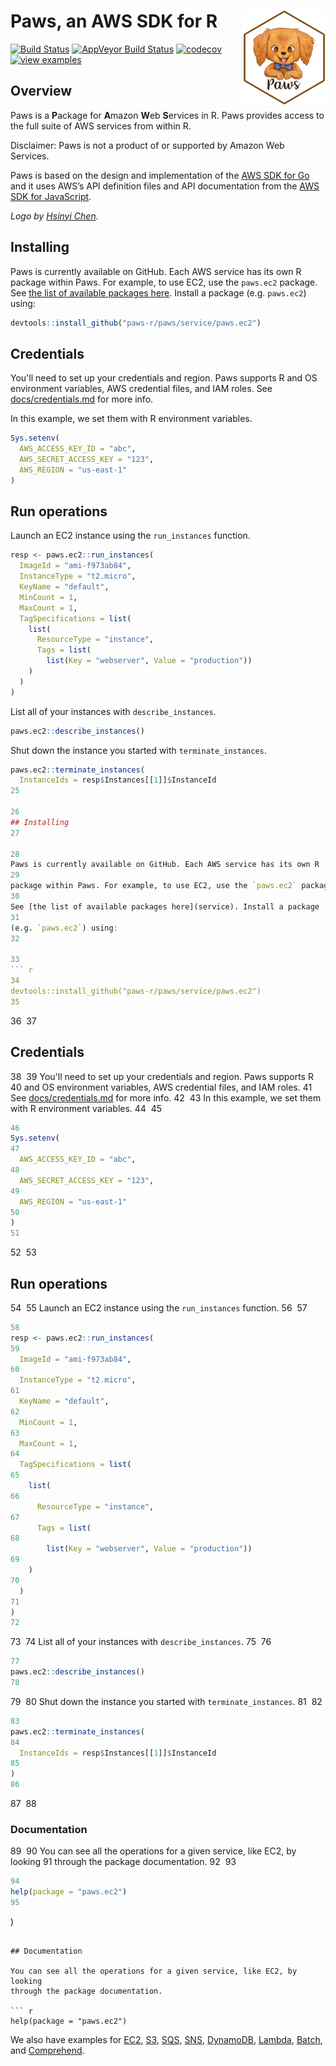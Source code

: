 
# Paws, an AWS SDK for R <img src="docs/logo.png" align="right" height="150" />

[![Build
Status](https://travis-ci.com/paws-r/paws.svg?branch=master)](https://travis-ci.com/paws-r/paws)
[![AppVeyor Build
Status](https://ci.appveyor.com/api/projects/status/2ma1spb2f55129qc/branch/master?svg=true)](https://ci.appveyor.com/project/paws-r/paws/branch/master)
[![codecov](https://codecov.io/gh/paws-r/paws/branch/master/graph/badge.svg)](https://codecov.io/gh/paws-r/paws)
[![view examples](https://img.shields.io/badge/learn%20by-examples-0077b3.svg)](https://github.com/paws-r/paws/tree/master/examples)

## Overview

Paws is a **P**ackage for **A**mazon **W**eb **S**ervices in R. Paws provides
access to the full suite of AWS services from within R.

Disclaimer: Paws is not a product of or supported by Amazon Web
Services.

Paws is based on the design and implementation of the [AWS SDK for
Go](https://github.com/aws/aws-sdk-go) and it uses AWS’s API definition
files and API documentation from the [AWS SDK for
JavaScript](https://github.com/aws/aws-sdk-js).

*Logo by [Hsinyi Chen](https://www.starfolioart.com/).*

## Installing

Paws is currently available on GitHub. Each AWS service has its own R
package within Paws. For example, to use EC2, use the `paws.ec2` package.
See [the list of available packages here](service). Install a package
(e.g. `paws.ec2`) using:

``` r
devtools::install_github("paws-r/paws/service/paws.ec2")
```

## Credentials

You'll need to set up your credentials and region. Paws supports R 
and OS environment variables, AWS credential files, and IAM roles. 
See [docs/credentials.md](docs/credentials.md) for more info.

In this example, we set them with R environment variables.

``` r
Sys.setenv(
  AWS_ACCESS_KEY_ID = "abc",
  AWS_SECRET_ACCESS_KEY = "123",
  AWS_REGION = "us-east-1"
)
```

## Run operations

Launch an EC2 instance using the `run_instances` function.

``` r
resp <- paws.ec2::run_instances(
  ImageId = "ami-f973ab84",
  InstanceType = "t2.micro",
  KeyName = "default",
  MinCount = 1,
  MaxCount = 1,
  TagSpecifications = list(
    list(
      ResourceType = "instance",
      Tags = list(
        list(Key = "webserver", Value = "production"))
    )
  )
)
```

List all of your instances with `describe_instances`.

``` r
paws.ec2::describe_instances()
```

Shut down the instance you started with `terminate_instances`.

``` r
paws.ec2::terminate_instances(
  InstanceIds = resp$Instances[[1]]$InstanceId
25
​
26
## Installing
27
​
28
Paws is currently available on GitHub. Each AWS service has its own R
29
package within Paws. For example, to use EC2, use the `paws.ec2` package.
30
See [the list of available packages here](service). Install a package
31
(e.g. `paws.ec2`) using:
32
​
33
``` r
34
devtools::install_github("paws-r/paws/service/paws.ec2")
35
```
36
​
37
## Credentials
38
​
39
You'll need to set up your credentials and region. Paws supports R 
40
and OS environment variables, AWS credential files, and IAM roles. 
41
See [docs/credentials.md](docs/credentials.md) for more info.
42
​
43
In this example, we set them with R environment variables.
44
​
45
``` r
46
Sys.setenv(
47
  AWS_ACCESS_KEY_ID = "abc",
48
  AWS_SECRET_ACCESS_KEY = "123",
49
  AWS_REGION = "us-east-1"
50
)
51
```
52
​
53
## Run operations
54
​
55
Launch an EC2 instance using the `run_instances` function.
56
​
57
``` r
58
resp <- paws.ec2::run_instances(
59
  ImageId = "ami-f973ab84",
60
  InstanceType = "t2.micro",
61
  KeyName = "default",
62
  MinCount = 1,
63
  MaxCount = 1,
64
  TagSpecifications = list(
65
    list(
66
      ResourceType = "instance",
67
      Tags = list(
68
        list(Key = "webserver", Value = "production"))
69
    )
70
  )
71
)
72
```
73
​
74
List all of your instances with `describe_instances`.
75
​
76
``` r
77
paws.ec2::describe_instances()
78
```
79
​
80
Shut down the instance you started with `terminate_instances`.
81
​
82
``` r
83
paws.ec2::terminate_instances(
84
  InstanceIds = resp$Instances[[1]]$InstanceId
85
)
86
```
87
​
88
### Documentation
89
​
90
You can see all the operations for a given service, like EC2, by looking
91
through the package documentation.
92
​
93
``` r
94
help(package = "paws.ec2")
95
```

)
```

## Documentation

You can see all the operations for a given service, like EC2, by looking
through the package documentation.

``` r
help(package = "paws.ec2")
```

We also have examples for [EC2](examples/ec2.R), [S3](examples/s3.R),
[SQS](examples/sqs.R), [SNS](examples/sns.R),
[DynamoDB](examples/dynamodb.R), [Lambda](examples/lambda.R),
[Batch](examples/batch.R), and [Comprehend](examples/comprehend.R).
